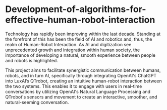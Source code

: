 # Development-of-algorithms-for-effective-human-robot-interaction
Technology has rapidly been improving within the last decade. Standing at the forefront of this has been the field of AI and robotics and, thus, the realm of Human-Robot Interaction. As AI and digitization see unprecedented growth and integration within human society, the importance of developing a natural, smooth experience between people and robots is highlighted.

This project aims to facilitate synergistic communication between humans, robots, and in turn AI, specifically through integrating OpenAI's ChatGPT into LuxAI’s QTrobot, creating an intuitive human-robot interaction between the two systems. This enables it to engage with users in real-time conversations by utilizing OpenAI's Natural Language Processing and QTrobot's sensors and movement to create an interactive, smoother, and natural-seeming conversation.

